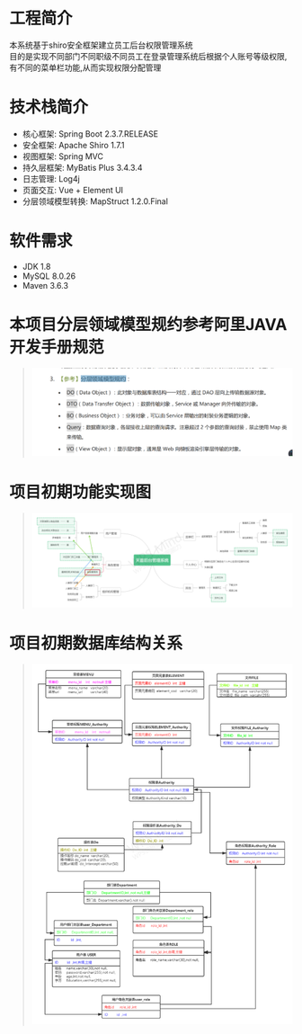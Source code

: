 # 工程简介
本系统基于shiro安全框架建立员工后台权限管理系统<br>
目的是实现不同部门不同职级不同员工在登录管理系统后根据个人账号等级权限,有不同的菜单栏功能,从而实现权限分配管理

# 技术栈简介
- 核心框架: Spring Boot 2.3.7.RELEASE
- 安全框架: Apache Shiro 1.7.1
- 视图框架: Spring MVC 
- 持久层框架: MyBatis Plus 3.4.3.4
- 日志管理: Log4j
- 页面交互: Vue + Element UI
- 分层领域模型转换: MapStruct 1.2.0.Final

# 软件需求
- JDK 1.8
- MySQL 8.0.26
- Maven 3.6.3

# 本项目分层领域模型规约参考阿里JAVA开发手册规范
> ![images/alijava.png](images/alijava.png)

# 项目初期功能实现图
> ![images/2.png](images/2.png)

# 项目初期数据库结构关系
> ![images/2.png](images/1.png)




